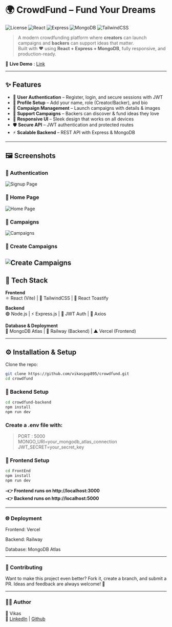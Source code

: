 # 🌍 CrowdFund – Fund Your Dreams

![License](https://img.shields.io/badge/license-MIT-green.svg)
![React](https://img.shields.io/badge/Frontend-React-blue?logo=react)
![Express](https://img.shields.io/badge/Backend-Express-black?logo=express)
![MongoDB](https://img.shields.io/badge/Database-MongoDB-green?logo=mongodb)
![TailwindCSS](https://img.shields.io/badge/UI-TailwindCSS-38B2AC?logo=tailwind-css)

> A modern crowdfunding platform where **creators** can launch campaigns and **backers** can support ideas that matter.  
> Built with ❤️ using **React + Express + MongoDB**, fully responsive, and production-ready.

🔗 **Live Demo** : [Link](https://crowdfund-vikas.vercel.app/)

---

## ✨ Features

- 🔑 **User Authentication** – Register, login, and secure sessions with JWT
- 👤 **Profile Setup** – Add your name, role (Creator/Backer), and bio
- 📢 **Campaign Management** – Launch campaigns with details & images
- 💸 **Support Campaigns** – Backers can discover & fund ideas they love
- 📱 **Responsive UI** – Sleek design that works on all devices
- 🛡️ **Secure API** – JWT authentication and protected routes
- ⚡ **Scalable Backend** – REST API with Express & MongoDB

---

## 🖼️ Screenshots

### 🔑 Authentication

![Signup Page](<img width="1326" height="621" alt="image" src="https://github.com/user-attachments/assets/d1a62fa4-546d-4a66-9855-03e201509745" />
)

### 👤 Home Page

![Home Page]( <img width="1326" height="630" alt="image" src="https://github.com/user-attachments/assets/ebab924d-3b13-48fa-8648-a0bb6ea57c03" />)

### 📢 Campaigns

![Campaigns](<img width="835" height="541" alt="image" src="https://github.com/user-attachments/assets/59e195b3-cce7-4a3a-af08-c75861b70210" />
)

### 📢 Create Campaigns

![Create Campaigns](<img width="671" height="616" alt="image" src="https://github.com/user-attachments/assets/dafa59b1-a7a5-43e9-bb59-b9e5e255fde3" />
)
---

## 🚀 Tech Stack

**Frontend**  
⚛️ React (Vite) | 🎨 TailwindCSS | 🔔 React Toastify

**Backend**  
🟢 Node.js | ⚡ Express.js | 🔑 JWT Auth | 📡 Axios

**Database & Deployment**  
🍃 MongoDB Atlas | 🚂 Railway (Backend) | ▲ Vercel (Frontend)

---
## ⚙️ Installation & Setup

Clone the repo:

```bash
git clone https://github.com/vikasgup895/crowdfund.git
cd crowdfund
```
### 🔹 Backend Setup
```bash
cd crowdfund-backend
npm install
npm run dev
```

### Create a .env file with:
>PORT : 5000  
> MONGO_URI=your_mongodb_atlas_connection   
>JWT_SECRET=your_secret_key

### 🔹 Frontend Setup
```bash
cd FrontEnd
npm install
npm run dev
```
**-👉 Frontend runs on http://localhost:3000**  
**-👉 Backend runs on http://localhost:5000**

---

### 🌐 Deployment

Frontend: Vercel

Backend: Railway

Database: MongoDB Atlas

---


### 🤝 Contributing

Want to make this project even better? Fork it, create a branch, and submit a PR.
Ideas and feedback are always welcome! 🚀

---

### 🧑‍💻 Author
👤 Vikas  
🔗 [LinkedIn](https://www.linkedin.com/in/vikas-gupta-12bb09291/)  | [Github](https://github.com/vikasgup895)


